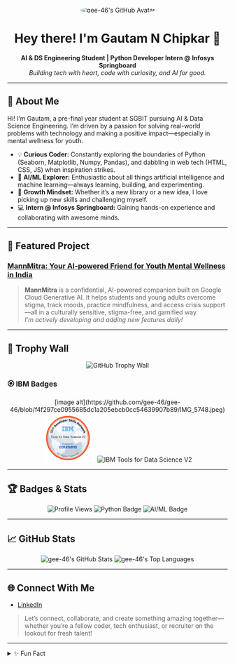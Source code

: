 <!-- Profile README for gee-46 -->

<p align="center">
  <img src="https://avatars.githubusercontent.com/u/gee-46?v=4" width="140" alt="gee-46's GitHub Avatar" style="border-radius:50%;" />
</p>

<h1 align="center">Hey there! I'm Gautam N Chipkar 👋</h1>

<p align="center">
  <b>AI & DS Engineering Student | Python Developer Intern @ Infosys Springboard</b><br>
  <i>Building tech with heart, code with curiosity, and AI for good.</i>
</p>

---

## 🚀 About Me

Hi! I’m Gautam, a pre-final year student at SGBIT pursuing AI & Data Science Engineering. I’m driven by a passion for solving real-world problems with technology and making a positive impact—especially in mental wellness for youth.

- 💡 **Curious Coder:** Constantly exploring the boundaries of Python (Seaborn, Matplotlib, Numpy, Pandas), and dabbling in web tech (HTML, CSS, JS) when inspiration strikes.
- 🤖 **AI/ML Explorer:** Enthusiastic about all things artificial intelligence and machine learning—always learning, building, and experimenting.
- 🌱 **Growth Mindset:** Whether it’s a new library or a new idea, I love picking up new skills and challenging myself.
- 💻 **Intern @ Infosys Springboard:** Gaining hands-on experience and collaborating with awesome minds.

---

## 🌟 Featured Project

### [MannMitra: Your AI-powered Friend for Youth Mental Wellness in India](https://genai-project-nu-five.vercel.app/)
> **MannMitra** is a confidential, AI-powered companion built on Google Cloud Generative AI. It helps students and young adults overcome stigma, track moods, practice mindfulness, and access crisis support—all in a culturally sensitive, stigma-free, and gamified way.  
> _I’m actively developing and adding new features daily!_

---

## 🏅 Trophy Wall

<p align="center">
  <img src="https://github-profile-trophy.vercel.app/?username=gee-46&theme=darkhub&no-frame=true&no-bg=true&margin-w=15" alt="GitHub Trophy Wall"/>
</p>

### 🏵️ IBM Badges

<p align="center">
  <!-- Replace these src links with the actual paths after upload if needed -->
[image alt](https://github.com/gee-46/gee-46/blob/f4f297ce0955685dc1a205ebcb0cc54639907b89/IMG_5748.jpeg)
  <img src="https://github.com/gee-46/gee-46/blob/adfa44737e7b42f4576cd2935ffbaeeb64768b04/IMG_5748.jpeg" alt="IBM Data Science Methodology" width="120"/>
  <img src="URL_TO_IMAGE_3" alt="IBM Tools for Data Science V2" width="120"/>
</p>

---

## 🏆 Badges & Stats

<p align="center">
  <img src="https://komarev.com/ghpvc/?username=gee-46&label=Profile+Views" alt="Profile Views"/>
  <img src="https://img.shields.io/badge/Python-Expert-blue?logo=python&logoColor=white" alt="Python Badge"/>
  <img src="https://img.shields.io/badge/AI/ML-Enthusiast-success?logo=ai&logoColor=white" alt="AI/ML Badge"/>
</p>

---

## 📈 GitHub Stats

<p align="center">
  <img src="https://github-readme-stats.vercel.app/api?username=gee-46&show_icons=true&theme=tokyonight" alt="gee-46's GitHub Stats" height="160"/>
  <img src="https://github-readme-stats.vercel.app/api/top-langs/?username=gee-46&layout=compact&theme=tokyonight" alt="gee-46's Top Languages" height="160"/>
</p>

---

## 🌐 Connect With Me

- [LinkedIn](https://www.linkedin.com/in/gautam-n-chipkar-348b092a5/)

> Let’s connect, collaborate, and create something amazing together—whether you’re a fellow coder, tech enthusiast, or recruiter on the lookout for fresh talent!

---

<details>
  <summary>✨ Fun Fact</summary>
  <p>
    When I'm not coding, you'll find me dreaming up new project ideas, geeking out over AI breakthroughs, or helping friends debug their code (with a smile)!
  </p>
</details>

